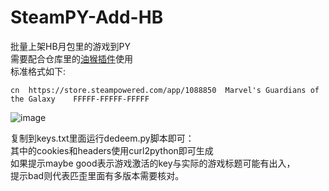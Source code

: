 ﻿# SteamPY-Add-HB
批量上架HB月包里的游戏到PY<br>
需要配合仓库里的[油猴插件](https://github.com/fjh1997/SteamPY-Add-HB/raw/refs/heads/main/Humble%20Choice%20Get%20Key-0.20.user.js)使用<br>
标准格式如下:
```
cn 	https://store.steampowered.com/app/1088850	Marvel's Guardians of the Galaxy	FFFFF-FFFFF-FFFFF
```
![image](https://github.com/user-attachments/assets/546f2b27-e301-4ea0-ba24-2bbaaea0ab55)

复制到keys.txt里面运行dedeem.py脚本即可：<br>
其中的cookies和headers使用curl2python即可生成<br>
如果提示maybe good表示游戏激活的key与实际的游戏标题可能有出入，<br>
提示bad则代表匹歪里面有多版本需要核对。<br>
